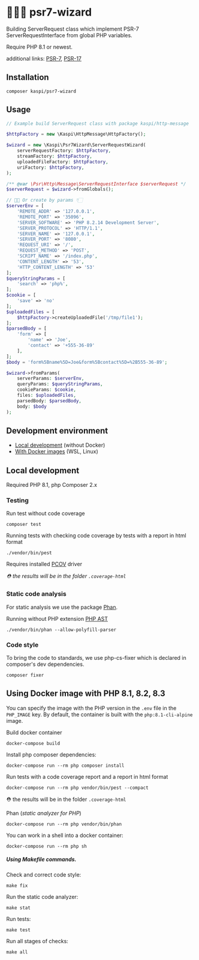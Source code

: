 # 🧙🏻‍♂️ psr7-wizard

Building ServerRequest class which implement PSR-7 ServerRequestInterface from global PHP variables.

Require PHP 8.1 or newest.

additional links: [PSR-7](https://www.php-fig.org/psr/psr-7), [PSR-17](https://www.php-fig.org/psr/psr-17) 

## Installation

```shell
composer kaspi/psr7-wizard
```

## Usage

```php
// Example build ServerRequest class with package kaspi/http-message

$httpFactory = new \Kaspi\HttpMessage\HttpFactory();

$wizard = new \Kaspi\Psr7Wizard\ServerRequestWizard(
    serverRequestFactory: $httpFactory,
    streamFactory: $httpFactory,
    uploadedFileFactory: $httpFactory,
    uriFactory: $httpFactory,  
);

/** @var \Psr\Http\Message\ServerRequestInterface $serverRequest */
$serverRequest = $wizard->fromGlobals();

// ✋🏻 Or create by params 👇🏻
$serverEnv = [
    'REMOTE_ADDR' => '127.0.0.1',
    'REMOTE_PORT' => '35096',
    'SERVER_SOFTWARE' => 'PHP 8.2.14 Development Server',
    'SERVER_PROTOCOL' => 'HTTP/1.1',
    'SERVER_NAME' => '127.0.0.1',
    'SERVER_PORT' => '8080',
    'REQUEST_URI' => '/',
    'REQUEST_METHOD' => 'POST',
    'SCRIPT_NAME' => '/index.php',
    'CONTENT_LENGTH' => '53',
    'HTTP_CONTENT_LENGTH' => '53'
];
$queryStringParams = [
    'search' => 'php%',
];
$cookie = [
    'save' => 'no'
];
$uploadedFiles = [
    $httpFactory->createUploadedFile('/tmp/file1');
];
$parsedBody = [
    'form' => [
        'name' => 'Joe',
        'contact' => '+555-36-89'
    ],
];
$body = 'form%5Bname%5D=Joe&form%5Bcontact%5D=%2B555-36-89';

$wizard->fromParams(
    serverParams: $serverEnv,
    queryParams: $queryStringParams,
    cookieParams: $cookie,
    files: $uploadedFiles,
    parsedBody: $parsedBody,
    body: $body 
);
```

## Development environment

- [Local development](#local-development) (without Docker)
- [With Docker images](#using-docker-image-with-php-81-82-83) (WSL, Linux)

## Local development

Required PHP 8.1, php Composer 2.x

### Testing
Run test without code coverage
```shell
composer test
```
Running tests with checking code coverage by tests with a report in html format
```shell
./vendor/bin/pest
```
Requires installed [PCOV](https://github.com/krakjoe/pcov) driver

_⛑ the results will be in the folder `.coverage-html`_

### Static code analysis

For static analysis we use the package [Phan](https://github.com/phan/phan).

Running without PHP extension [PHP AST](https://github.com/nikic/php-ast)

```shell
./vendor/bin/phan --allow-polyfill-parser
```

### Code style
To bring the code to standards, we use php-cs-fixer which is declared
in composer's dev dependencies.

```shell
composer fixer
```

## Using Docker image with PHP 8.1, 8.2, 8.3

You can specify the image with the PHP version in the `.env` file in the `PHP_IMAGE` key.
By default, the container is built with the `php:8.1-cli-alpine` image.

Build docker container
```shell
docker-compose build
```
Install php composer dependencies:
```shell
docker-compose run --rm php composer install
```
Run tests with a code coverage report and a report in html format
```shell
docker-compose run --rm php vendor/bin/pest --compact
```
⛑ the results will be in the folder `.coverage-html`

Phan (_static analyzer for PHP_)

```shell
docker-compose run --rm php vendor/bin/phan
```

You can work in a shell into a docker container:
```shell
docker-compose run --rm php sh
```
##### Using Makefile commands.
Check and correct code style:
```shell
make fix
```
Run the static code analyzer:
```shell
make stat
```
Run tests:
```shell
make test
```
Run all stages of checks:
```shell
make all
```

